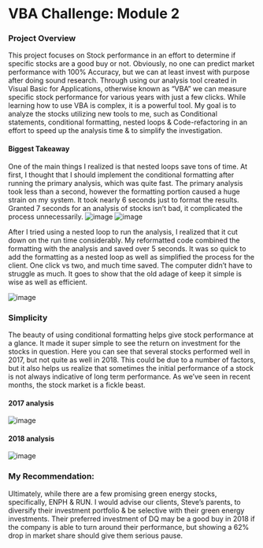 # VBA Challenge: Module 2

### Project Overview

This project focuses on Stock performance in an effort to determine if specific stocks are a good buy or not. Obviously, no one can predict market performance with 100% Accuracy, but we can at least invest with purpose after doing sound research. Through using our analysis tool created in Visual Basic for Applications, otherwise known as “VBA” we can measure specific stock performance for various years with just a few clicks. While learning how to use VBA is complex, it is a powerful tool. My goal is to analyze the stocks utilizing new tools to me, such as Conditional statements, conditional formatting, nested loops & Code-refactoring in an effort to speed up the analysis time & to simplify the investigation. 

#### Biggest Takeaway

One of the main things I realized is that nested loops save tons of time. At first, I thought that I should implement the conditional formatting after running the primary analysis, which was quite fast. The primary analysis took less than a second, however the formatting portion caused a huge strain on my system. It took nearly 6 seconds just to format the results. Granted 7 seconds for an analysis of stocks isn’t bad, it complicated the process unnecessarily. 
 ![image](https://user-images.githubusercontent.com/104408782/169194829-68be8cd5-ee41-4999-8953-727bb8c3698f.png)
![image](https://user-images.githubusercontent.com/104408782/169194843-980e1edd-0ea1-40b3-8cfe-a639dcc39b96.png)

 

After I tried using a nested loop to run the analysis, I realized that it cut down on the run time considerably. My reformatted code combined the formatting with the analysis and saved over 5 seconds. It was so quick to add the formatting as a nested loop as well as simplified the process for the client. One click vs two, and much time saved. The computer didn’t have to struggle as much. It goes to show that the old adage of keep it simple is wise as well as efficient. 
 
![image](https://user-images.githubusercontent.com/104408782/169194868-24078440-a94d-4fe4-aba1-4f13225f1272.png)


### Simplicity

The beauty of using conditional formatting helps give stock performance at a glance. It made it super simple to see the return on investment for the stocks in question. Here you can see that several stocks performed well in 2017, but not quite as well in 2018. This could be due to a number of factors, but it also helps us realize that sometimes the initial performance of a stock is not always indicative of long term performance. As we’ve seen in recent months, the stock market is a fickle beast. 

#### 2017 analysis
![image](https://user-images.githubusercontent.com/104408782/169194885-6baf8323-0291-4b06-a20d-870dd79b3bea.png)

 

#### 2018 analysis
![image](https://user-images.githubusercontent.com/104408782/169194905-bce01dfd-c118-47b1-99b5-854e34d64d3d.png)

 


### My Recommendation: 
Ultimately, while there are a few promising green energy stocks, specifically, ENPH & RUN. I would advise our clients, Steve’s parents, to diversify their investment portfolio & be selective with their green energy investments. Their preferred investment of DQ may be a good buy in 2018 if the company is able to turn around their performance, but showing a 62% drop in market share should give them serious pause. 
